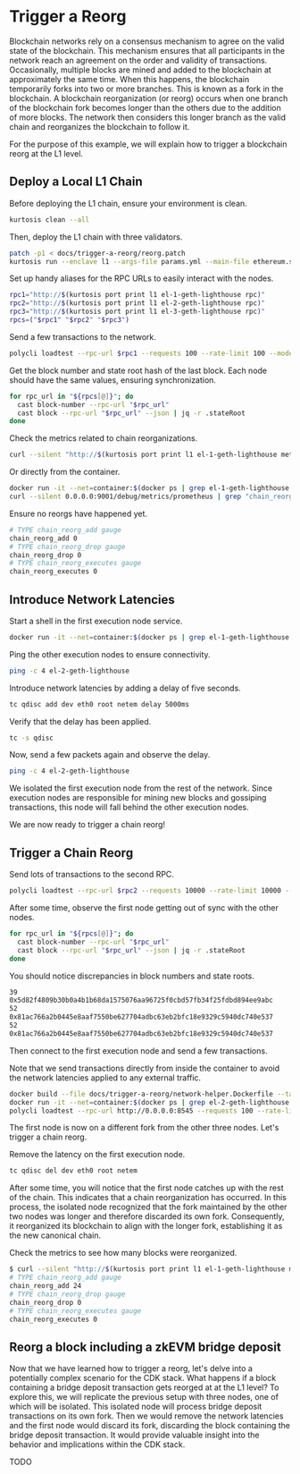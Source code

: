 # Trigger a Reorg

Blockchain networks rely on a consensus mechanism to agree on the valid state of the blockchain. This mechanism ensures that all participants in the network reach an agreement on the order and validity of transactions. Occasionally, multiple blocks are mined and added to the blockchain at approximately the same time. When this happens, the blockchain temporarily forks into two or more branches. This is known as a fork in the blockchain. A blockchain reorganization (or reorg) occurs when one branch of the blockchain fork becomes longer than the others due to the addition of more blocks. The network then considers this longer branch as the valid chain and reorganizes the blockchain to follow it.

For the purpose of this example, we will explain how to trigger a blockchain reorg at the L1 level.

## Deploy a Local L1 Chain

Before deploying the L1 chain, ensure your environment is clean.

```bash
kurtosis clean --all
```

Then, deploy the L1 chain with three validators.

```bash
patch -p1 < docs/trigger-a-reorg/reorg.patch
kurtosis run --enclave l1 --args-file params.yml --main-file ethereum.star .
```

Set up handy aliases for the RPC URLs to easily interact with the nodes.

```bash
rpc1="http://$(kurtosis port print l1 el-1-geth-lighthouse rpc)"
rpc2="http://$(kurtosis port print l1 el-2-geth-lighthouse rpc)"
rpc3="http://$(kurtosis port print l1 el-3-geth-lighthouse rpc)"
rpcs=("$rpc1" "$rpc2" "$rpc3")
```

Send a few transactions to the network.

```bash
polycli loadtest --rpc-url $rpc1 --requests 100 --rate-limit 100 --mode t --verbosity 700
```

Get the block number and state root hash of the last block. Each node should have the same values, ensuring synchronization.

```bash
for rpc_url in "${rpcs[@]}"; do
  cast block-number --rpc-url "$rpc_url"
  cast block --rpc-url "$rpc_url" --json | jq -r .stateRoot
done
```

Check the metrics related to chain reorganizations.

```bash
curl --silent "http://$(kurtosis port print l1 el-1-geth-lighthouse metrics)/debug/metrics/prometheus" | grep "chain_reorg"
```

Or directly from the container.

```bash
docker run -it --net=container:$(docker ps | grep el-1-geth-lighthouse | awk '{printf $1}') --privileged nicolaka/netshoot:latest /bin/bash
curl --silent 0.0.0.0:9001/debug/metrics/prometheus | grep "chain_reorg"
```

Ensure no reorgs have happened yet.

```bash
# TYPE chain_reorg_add gauge
chain_reorg_add 0
# TYPE chain_reorg_drop gauge
chain_reorg_drop 0
# TYPE chain_reorg_executes gauge
chain_reorg_executes 0
```

## Introduce Network Latencies

Start a shell in the first execution node service.

```bash
docker run -it --net=container:$(docker ps | grep el-1-geth-lighthouse | awk '{printf $1}') --privileged nicolaka/netshoot:latest /bin/bash
```

Ping the other execution nodes to ensure connectivity.

```bash
ping -c 4 el-2-geth-lighthouse
```

Introduce network latencies by adding a delay of five seconds.

```bash
tc qdisc add dev eth0 root netem delay 5000ms
```

Verify that the delay has been applied.

```bash
tc -s qdisc
```

Now, send a few packets again and observe the delay.

```bash
ping -c 4 el-2-geth-lighthouse
```

We isolated the first execution node from the rest of the network. Since execution nodes are responsible for mining new blocks and gossiping transactions, this node will fall behind the other execution nodes.

We are now ready to trigger a chain reorg!

## Trigger a Chain Reorg

Send lots of transactions to the second RPC.

```bash
polycli loadtest --rpc-url $rpc2 --requests 10000 --rate-limit 10000 --mode t --verbosity 700 --send-only
```

After some time, observe the first node getting out of sync with the other nodes.

```bash
for rpc_url in "${rpcs[@]}"; do
  cast block-number --rpc-url "$rpc_url"
  cast block --rpc-url "$rpc_url" --json | jq -r .stateRoot
done
```

You should notice discrepancies in block numbers and state roots.

```bash
39
0x5d82f4809b30b0a4b1b68da1575076aa96725f0cbd57fb34f25fdbd894ee9abc
52
0x81ac766a2b0445e8aaf7550be627704adbc63eb2bfc18e9329c5940dc740e537
52
0x81ac766a2b0445e8aaf7550be627704adbc63eb2bfc18e9329c5940dc740e537
```

Then connect to the first execution node and send a few transactions.

Note that we send transactions directly from inside the container to avoid the network latencies applied to any external traffic.

```bash
docker build --file docs/trigger-a-reorg/network-helper.Dockerfile --tag network-helper .
docker run -it --net=container:$(docker ps | grep el-2-geth-lighthouse | awk '{printf $1}') --privileged leovct/network-helper:latest /bin/bash
polycli loadtest --rpc-url http://0.0.0.0:8545 --requests 100 --rate-limit 100 --verbosity 700
```

The first node is now on a different fork from the other three nodes. Let's trigger a chain reorg.

Remove the latency on the first execution node.

```bash
tc qdisc del dev eth0 root netem
```

After some time, you will notice that the first node catches up with the rest of the chain. This indicates that a chain reorganization has occurred. In this process, the isolated node recognized that the fork maintained by the other two nodes was longer and therefore discarded its own fork. Consequently, it reorganized its blockchain to align with the longer fork, establishing it as the new canonical chain.

Check the metrics to see how many blocks were reorganized.

```bash
$ curl --silent "http://$(kurtosis port print l1 el-1-geth-lighthouse metrics)/debug/metrics/prometheus" | grep "chain_reorg"
# TYPE chain_reorg_add gauge
chain_reorg_add 24
# TYPE chain_reorg_drop gauge
chain_reorg_drop 0
# TYPE chain_reorg_executes gauge
chain_reorg_executes 0
```

## Reorg a block including a zkEVM bridge deposit

Now that we have learned how to trigger a reorg, let's delve into a potentially complex scenario for the CDK stack. What happens if a block containing a bridge deposit transaction gets reorged at at the L1 level? To explore this, we will replicate the previous setup with three nodes, one of which will be isolated. This isolated node will process bridge deposit transactions on its own fork. Then we would remove the network latencies and the first node would discard its fork, discarding the block containing the bridge deposit transaction. It would provide valuable insight into the behavior and implications within the CDK stack.

TODO
